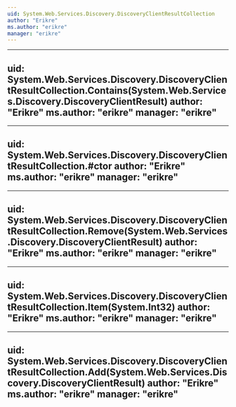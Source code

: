 ```yaml
---
uid: System.Web.Services.Discovery.DiscoveryClientResultCollection
author: "Erikre"
ms.author: "erikre"
manager: "erikre"
---
```


---
uid: System.Web.Services.Discovery.DiscoveryClientResultCollection.Contains(System.Web.Services.Discovery.DiscoveryClientResult)
author: "Erikre"
ms.author: "erikre"
manager: "erikre"
---

---
uid: System.Web.Services.Discovery.DiscoveryClientResultCollection.#ctor
author: "Erikre"
ms.author: "erikre"
manager: "erikre"
---

---
uid: System.Web.Services.Discovery.DiscoveryClientResultCollection.Remove(System.Web.Services.Discovery.DiscoveryClientResult)
author: "Erikre"
ms.author: "erikre"
manager: "erikre"
---

---
uid: System.Web.Services.Discovery.DiscoveryClientResultCollection.Item(System.Int32)
author: "Erikre"
ms.author: "erikre"
manager: "erikre"
---

---
uid: System.Web.Services.Discovery.DiscoveryClientResultCollection.Add(System.Web.Services.Discovery.DiscoveryClientResult)
author: "Erikre"
ms.author: "erikre"
manager: "erikre"
---
